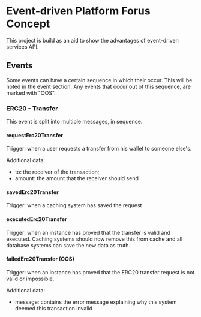 # Event-driven Platform Forus Concept

This project is build as an aid to show the advantages of event-driven services API. 

## Events

Some events can have a certain sequence in which their occur. This will be noted in 
the event section. Any events that occur out of this sequence, are marked with "OOS".

### ERC20 - Transfer

This event is split into multiple messages, in sequence. 

#### requestErc20Transfer

Trigger: when a user requests a transfer from his wallet to someone else's. 

Additional data:
- to: the receiver of the transaction;
- amount: the amount that the receiver should send

#### savedErc20Transfer

Trigger: when a caching system has saved the request

#### executedErc20Transfer

Trigger: when an instance has proved that the transfer is valid and executed. Caching 
systems should now remove this from cache and all database systems can save the new data
as truth. 

#### failedErc20Transfer (OOS)

Trigger: when an instance has proved that the ERC20 transfer request is not valid or
impossible. 

Additional data: 
- message: contains the error message explaining why this system deemed this 
transaction invalid